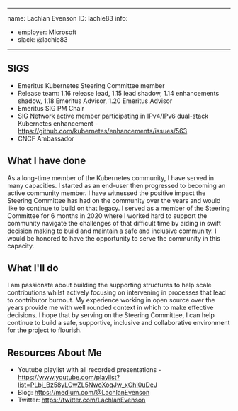 -------------------------------------------------------------
name: Lachlan Evenson
ID: lachie83
info:
  - employer: Microsoft
  - slack: @lachie83
-------------------------------------------------------------

<!-- Please make a copy of this template as "candidate-yourname.md" and save it to
the election directory -->

## SIGS

- Emeritus Kubernetes Steering Committee member
- Release team: 1.16 release lead, 1.15 lead shadow, 1.14 enhancements shadow, 1.18 Emeritus Advisor, 1.20 Emeritus Advisor
- Emeritus SIG PM Chair
- SIG Network active member participating in IPv4/IPv6 dual-stack Kubernetes enhancement - https://github.com/kubernetes/enhancements/issues/563
- CNCF Ambassador

## What I have done

As a long-time member of the Kubernetes community, I have served in many capacities. I started as an end-user then progressed to becoming an active community member. I have witnessed the positive impact the Steering Committee has had on the community over the years and would like to continue to build on that legacy. I served as a member of the Steering Committee for 6 months in 2020 where I worked hard to support the community navigate the challenges of that difficult time by aiding in swift decision making to build and maintain a safe and inclusive community. I would be honored to have the opportunity to serve the community in this capacity. 

## What I'll do

I am passionate about building the supporting structures to help scale contributions whilst actively focusing on intervening in processes that lead to contributor burnout. My experience working in open source over the years provide me with well rounded context in which to make effective decisions. I hope that by serving on the Steering Committee, I can help continue to build a safe, supportive, inclusive and collaborative environment for the project to flourish.

## Resources About Me

- Youtube playlist with all recorded presentations - https://www.youtube.com/playlist?list=PLbj_Bz58yLCwZL5NwoXoqJw_xGhI0uDeJ
- Blog: https://medium.com/@LachlanEvenson
- Twitter: https://twitter.com/LachlanEvenson
